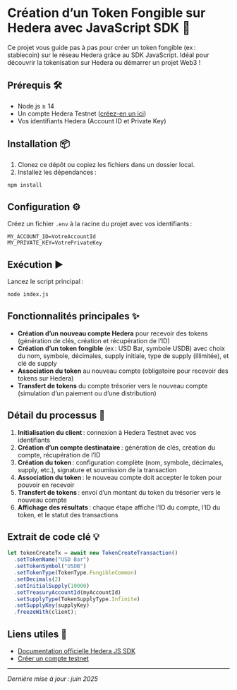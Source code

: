 # Création d’un Token Fongible sur Hedera avec JavaScript SDK 🚀

Ce projet vous guide pas à pas pour créer un token fongible (ex : stablecoin) sur le réseau Hedera grâce au SDK JavaScript. Idéal pour découvrir la tokenisation sur Hedera ou démarrer un projet Web3 !

## Prérequis 🛠️
- Node.js ≥ 14
- Un compte Hedera Testnet ([créez-en un ici](https://portal.hedera.com/register))
- Vos identifiants Hedera (Account ID et Private Key)

## Installation 📦
1. Clonez ce dépôt ou copiez les fichiers dans un dossier local.
2. Installez les dépendances :
```bash
npm install
```

## Configuration ⚙️
Créez un fichier `.env` à la racine du projet avec vos identifiants :
```
MY_ACCOUNT_ID=VotreAccountId
MY_PRIVATE_KEY=VotrePrivateKey
```

## Exécution ▶️
Lancez le script principal :
```bash
node index.js
```

## Fonctionnalités principales ✨
- **Création d’un nouveau compte Hedera** pour recevoir des tokens (génération de clés, création et récupération de l’ID)
- **Création d’un token fongible** (ex : USD Bar, symbole USDB) avec choix du nom, symbole, décimales, supply initiale, type de supply (illimitée), et clé de supply
- **Association du token** au nouveau compte (obligatoire pour recevoir des tokens sur Hedera)
- **Transfert de tokens** du compte trésorier vers le nouveau compte (simulation d’un paiement ou d’une distribution)

## Détail du processus 📝
1. **Initialisation du client** : connexion à Hedera Testnet avec vos identifiants
2. **Création d’un compte destinataire** : génération de clés, création du compte, récupération de l’ID
3. **Création du token** : configuration complète (nom, symbole, décimales, supply, etc.), signature et soumission de la transaction
4. **Association du token** : le nouveau compte doit accepter le token pour pouvoir en recevoir
5. **Transfert de tokens** : envoi d’un montant du token du trésorier vers le nouveau compte
6. **Affichage des résultats** : chaque étape affiche l’ID du compte, l’ID du token, et le statut des transactions

## Extrait de code clé 💡
```js
let tokenCreateTx = await new TokenCreateTransaction()
  .setTokenName("USD Bar")
  .setTokenSymbol("USDB")
  .setTokenType(TokenType.FungibleCommon)
  .setDecimals(2)
  .setInitialSupply(10000)
  .setTreasuryAccountId(myAccountId)
  .setSupplyType(TokenSupplyType.Infinite)
  .setSupplyKey(supplyKey)
  .freezeWith(client);
```

## Liens utiles 🔗
- [Documentation officielle Hedera JS SDK](https://hedera.com/docs/sdks)
- [Créer un compte testnet](https://portal.hedera.com/register)

---
*Dernière mise à jour : juin 2025*
